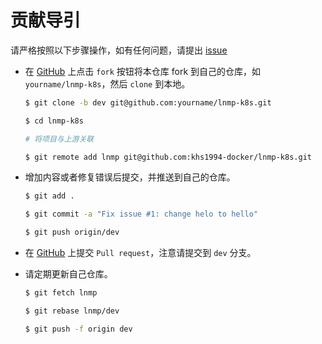 # 贡献导引

请严格按照以下步骤操作，如有任何问题，请提出 [issue](https://github.com/khs1994-docker/lnmp-k8s/issues/new)

* 在 [GitHub](https://github.com/khs1994-docker/lnmp-k8s/fork) 上点击 `fork` 按钮将本仓库 fork 到自己的仓库，如 `yourname/lnmp-k8s`，然后 `clone` 到本地。

  ```bash
  $ git clone -b dev git@github.com:yourname/lnmp-k8s.git

  $ cd lnmp-k8s

  # 将项目与上游关联

  $ git remote add lnmp git@github.com:khs1994-docker/lnmp-k8s.git
  ```

* 增加内容或者修复错误后提交，并推送到自己的仓库。

  ```bash
  $ git add .

  $ git commit -a "Fix issue #1: change helo to hello"

  $ git push origin/dev
  ```

* 在 [GitHub](https://github.com/khs1994-docker/lnmp-k8s) 上提交 `Pull request`，注意请提交到 `dev` 分支。

* 请定期更新自己仓库。

  ```bash
  $ git fetch lnmp

  $ git rebase lnmp/dev

  $ git push -f origin dev
  ```
